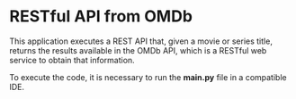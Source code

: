 # RESTful API from OMDb

This application executes a REST API that, given a movie or series title, returns the results available in the OMDb API, which is a RESTful web service to obtain that information.

To execute the code, it is necessary to run the **main.py** file in a compatible IDE.